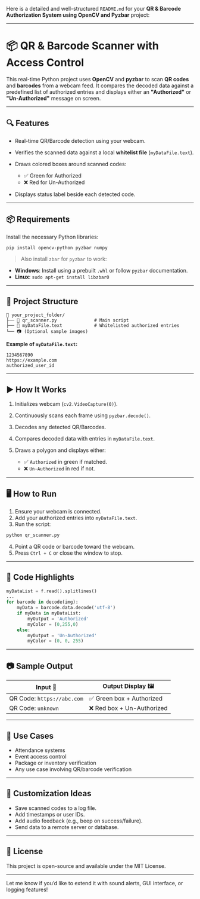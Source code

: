 Here is a detailed and well-structured `README.md` for your **QR & Barcode Authorization System using OpenCV and Pyzbar** project:

---

# 📦 QR & Barcode Scanner with Access Control

This real-time Python project uses **OpenCV** and **pyzbar** to scan **QR codes** and **barcodes** from a webcam feed. It compares the decoded data against a predefined list of authorized entries and displays either an **"Authorized"** or **"Un-Authorized"** message on screen.

---

## 🔍 Features

* Real-time QR/Barcode detection using your webcam.
* Verifies the scanned data against a local **whitelist file** (`myDataFile.text`).
* Draws colored boxes around scanned codes:

  * ✅ Green for Authorized
  * ❌ Red for Un-Authorized
* Displays status label beside each detected code.

---

## 📦 Requirements

Install the necessary Python libraries:

```bash
pip install opencv-python pyzbar numpy
```

> Also install `zbar` for `pyzbar` to work:

* **Windows**: Install using a prebuilt `.whl` or follow `pyzbar` documentation.
* **Linux**: `sudo apt-get install libzbar0`

---

## 📁 Project Structure

```
📂 your_project_folder/
├── 📄 qr_scanner.py              # Main script
├── 📄 myDataFile.text            # Whitelisted authorized entries
└── 📷 (Optional sample images)
```

**Example of `myDataFile.text`:**

```
1234567890
https://example.com
authorized_user_id
```

---

## ▶️ How It Works

1. Initializes webcam (`cv2.VideoCapture(0)`).
2. Continuously scans each frame using `pyzbar.decode()`.
3. Decodes any detected QR/Barcodes.
4. Compares decoded data with entries in `myDataFile.text`.
5. Draws a polygon and displays either:

   * ✅ `Authorized` in green if matched.
   * ❌ `Un-Authorized` in red if not.

---

## 🖥️ How to Run

1. Ensure your webcam is connected.
2. Add your authorized entries into `myDataFile.text`.
3. Run the script:

```bash
python qr_scanner.py
```

4. Point a QR code or barcode toward the webcam.
5. Press `Ctrl + C` or close the window to stop.

---

## 🧠 Code Highlights

```python
myDataList = f.read().splitlines()
...
for barcode in decode(img):
    myData = barcode.data.decode('utf-8')
    if myData in myDataList:
        myOutput = 'Authorized'
        myColor = (0,255,0)
    else:
        myOutput = 'Un-Authorized'
        myColor = (0, 0, 255)
```

---

## 📷 Sample Output

| Input 📸                   | Output Display 🖼️        |
| -------------------------- | ------------------------- |
| QR Code: `https://abc.com` | ✅ Green box + Authorized  |
| QR Code: `unknown`         | ❌ Red box + Un-Authorized |

---

## 🔐 Use Cases

* Attendance systems
* Event access control
* Package or inventory verification
* Any use case involving QR/barcode verification

---

## 📌 Customization Ideas

* Save scanned codes to a log file.
* Add timestamps or user IDs.
* Add audio feedback (e.g., beep on success/failure).
* Send data to a remote server or database.

---

## 📝 License

This project is open-source and available under the MIT License.

---

Let me know if you’d like to extend it with sound alerts, GUI interface, or logging features!
